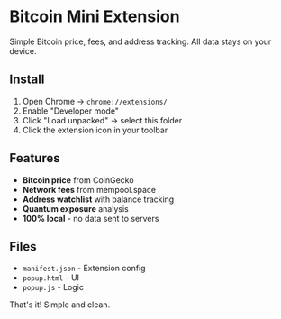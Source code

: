# Bitcoin Mini Extension

Simple Bitcoin price, fees, and address tracking. All data stays on your device.

## Install

1. Open Chrome → `chrome://extensions/`
2. Enable "Developer mode"
3. Click "Load unpacked" → select this folder
4. Click the extension icon in your toolbar

## Features

- **Bitcoin price** from CoinGecko
- **Network fees** from mempool.space
- **Address watchlist** with balance tracking
- **Quantum exposure** analysis
- **100% local** - no data sent to servers

## Files

- `manifest.json` - Extension config
- `popup.html` - UI
- `popup.js` - Logic

That's it! Simple and clean.
